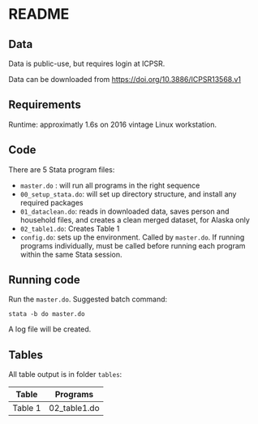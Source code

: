 # README

## Data

Data is public-use, but requires login at ICPSR. 

Data can be downloaded from https://doi.org/10.3886/ICPSR13568.v1



## Requirements

Runtime: approximatly 1.6s on 2016 vintage Linux workstation.

## Code

There are 5 Stata program files:

- `master.do` : will run all programs in the right sequence
- `00_setup_stata.do`: will set up directory structure, and install any required packages
- `01_dataclean.do`: reads in downloaded data, saves person and household files, and creates a clean merged dataset, for Alaska only
- `02_table1.do`: Creates Table 1
- `config.do`: sets up the environment. Called by `master.do`. If running programs individually, must be called before running each program within the same Stata session.

## Running code

Run the `master.do`. Suggested batch command:
```
stata -b do master.do
```
A log file will be created.

## Tables

All table output is in folder `tables`:

| Table | Programs | 
|-------|----------|
| Table 1 | 02_table1.do | 

